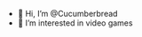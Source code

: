 - 👋 Hi, I’m @Cucumberbread
- 👀 I’m interested in video games

<!---
Cucumberbread/Cucumberbread is a ✨ special ✨ repository because its `README.md` (this file) appears on your GitHub profile.
You can click the Preview link to take a look at your changes.
--->
